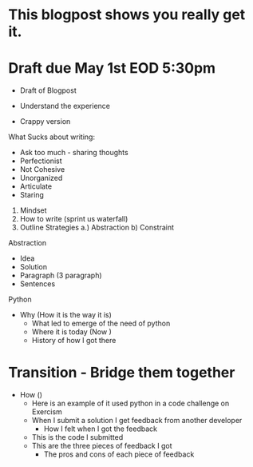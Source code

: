 # This blogpost shows you really get it.
# Draft due May 1st EOD 5:30pm
- Draft of Blogpost

- Understand the experience
- Crappy version

What Sucks about writing:
- Ask too much - sharing thoughts
- Perfectionist
- Not Cohesive
- Unorganized
- Articulate
- Staring

1. Mindset
2. How to write (sprint us waterfall)
3. Outline Strategies
  a.) Abstraction
  b) Constraint

Abstraction
- Idea
- Solution
- Paragraph (3 paragraph)
- Sentences

Python
- Why (How it is the way it is)
    - What led to emerge of the need of python
    - Where it is today (Now )
    - History of how I got there
# Transition - Bridge them together
- How ()
    - Here is an example of it used python in a code challenge on Exercism
    - When I submit a solution I get feedback from another developer
        - How I felt when I got the feedback
    - This is the code I submitted
    - This are the three pieces of feedback I got
        - The pros and cons of each piece of feedback
